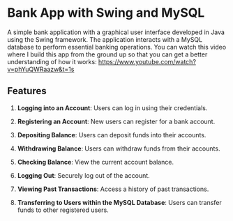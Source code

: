 # Bank App with Swing and MySQL

A simple bank application with a graphical user interface developed in Java using the Swing framework. The application interacts with a MySQL database to perform essential banking operations.
You can watch this video where I build this app from the ground up so that you can get a better understanding of how it works: https://www.youtube.com/watch?v=phYuQWRaazw&t=1s

## Features

1. **Logging into an Account**: Users can log in using their credentials.

2. **Registering an Account**: New users can register for a bank account.

3. **Depositing Balance**: Users can deposit funds into their accounts.

4. **Withdrawing Balance**: Users can withdraw funds from their accounts.

5. **Checking Balance**: View the current account balance.

6. **Logging Out**: Securely log out of the account.

7. **Viewing Past Transactions**: Access a history of past transactions.

8. **Transferring to Users within the MySQL Database**: Users can transfer funds to other registered users.
